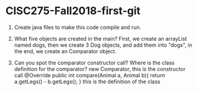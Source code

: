 # CISC275-Fall2018-first-git
1. Create java files to make this code compile and run.

2. What five objects are created in the main?
First, we create an arrayList named dogs, then we create 3 Dog objects, and 
add them into "dogs", in the end, we create an Comparator object.
3. Can you spot the comparator constructor call? Where is the class definition for the comparator?
new Comparator<Animal>, this is the constructor call
@Override
	public int compare(Animal a, Animal b){
	    return a.getLegs() - b.getLegs();
	}
this is the definition of the class
